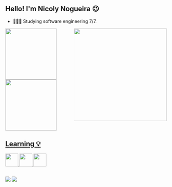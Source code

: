 
## Hello! I'm Nicoly Nogueira 😉
- 👩🏻‍💻 Studying software engineering 7/7.
<div>
<img align="right" src="https://github.com/user-attachments/assets/7c89f58b-0d5d-4620-b9cc-a1a2a1990701" width="290px" /> 
<a href="https://github.com/nicolynsilva">
<img loading="lazy" height="160em" src="https://github-readme-stats.vercel.app/api/top-langs/?username=nicolynsilva&layout=compact&langs_count=7&theme=dracula"/>
<img loading="lazy" height="160em" src="https://github-readme-stats.vercel.app/api?username=nicolynsilva&show_icons=true&theme=dracula&include_all_commits=true&count_private=true"/>
</div>
       
## Learning 💡
<img loading="lazy" src="https://cdn.jsdelivr.net/gh/devicons/devicon@latest/icons/sqldeveloper/sqldeveloper-original.svg" width="40" height="40"/> <img loading="lazy" src="https://cdn.jsdelivr.net/gh/devicons/devicon@latest/icons/python/python-original.svg" width="40" height="40"/> <img loading="lazy" src="https://cdn.jsdelivr.net/gh/devicons/devicon@latest/icons/javascript/javascript-original.svg" width="40" height="40"/>


##
<div>
<a href="https://www.linkedin.com/in/nicoly-nogueira-b8882a216" target="_blank"><img loading="lazy" src="https://img.shields.io/badge/-LinkedIn-%230077B5?style=for-the-badge&logo=linkedin&logoColor=white" target="_blank"></a>   
<a href="https://instagram.com/_nogueiran" target="_blank"><img loading="lazy" src="https://img.shields.io/badge/-Instagram-%23E4405F?style=for-the-badge&logo=instagram&logoColor=white" target="_blank"></a>       
</div>
       
          
